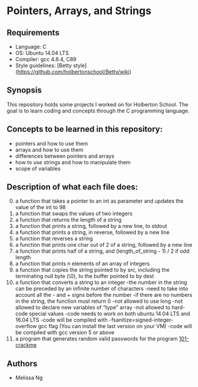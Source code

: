 # Pointers, Arrays, and Strings

## Requirements
* Language: C
* OS: Ubuntu 14.04 LTS
* Compiler: gcc 4.8.4, C89
* Style guidelines: [Betty style] (https://github.com/holbertonschool/Betty/wiki)

## Synopsis
This repository holds some projects I worked on for Holberton School. The goal is to learn coding and concepts through the C programming language.

## Concepts to be learned in this repository:
* pointers and how to use them
* arrays and how to use them
* differences between pointers and arrays
* how to use strings and how to manipulate them
* scope of variables

## Description of what each file does:
0. a function that takes a pointer to an int as parameter and updates the value of the int to 98
1. a function that swaps the values of two integers
2. a function that returns the length of a string
3. a function that prints a string, followed by a new line, to stdout
4. a function that prints a string, in reverse, followed by a new line
5. a function that reverses a string
6. a function that prints one char out of 2 of a string, followed by a new line
7. a function that prints half of a string, and (length_of_string - 1) / 2 if odd length
8. a function that prints n elements of an array of integers
9. a function that copies the string pointed to by src, including the terminating null byte (\0), to the buffer pointed to by dest
10. a function that converts a string to an integer
    -the number in the string can be preceded by an infinite number of characters
    -need to take into account all the - and + signs before the number
    -if there are no numbers in the string, the function must return 0
    -not allowed to use long
    -not allowed to declare new variables of “type” array
    -not allowed to hard-code special values
    -code needs to work on both ubuntu 14.04 LTS and 16.04 LTS
    -code will be compiled with -fsanitize=signed-integer-overflow gcc flag (You can install the last version on your VM)
    -code will be compiled with gcc version 5 or above
11. a program that generates random valid passwords for the program [101-crackme](https://github.com/holbertonschool/0x04.c)

## Authors
* Melissa Ng

